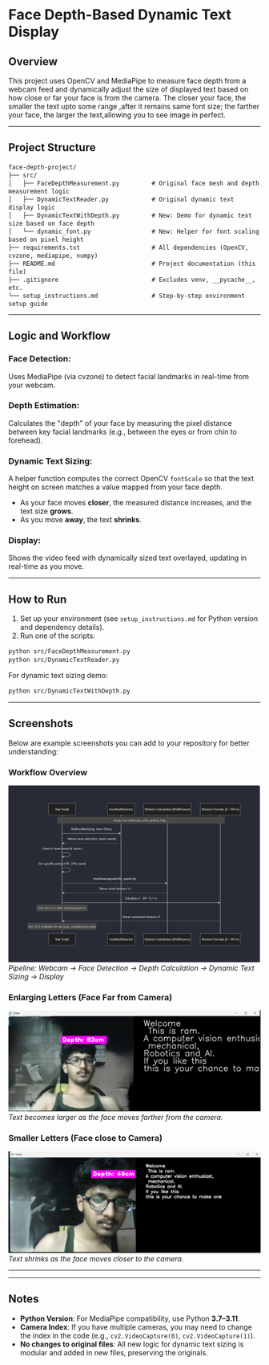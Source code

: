 # Face Depth-Based Dynamic Text Display

## Overview
This project uses OpenCV and MediaPipe to measure face depth from a webcam feed and dynamically adjust the size of displayed text based on how close or far your face is from the camera. The closer your face, the smaller the text upto some range ,after it remains same font size; the farther your face, the larger the text,allowing you to see image in perfect.

---

## Project Structure

```
face-depth-project/
├── src/
│   ├── FaceDepthMeasurement.py         # Original face mesh and depth measurement logic
│   ├── DynamicTextReader.py            # Original dynamic text display logic
│   ├── DynamicTextWithDepth.py         # New: Demo for dynamic text size based on face depth
│   └── dynamic_font.py                 # New: Helper for font scaling based on pixel height
├── requirements.txt                    # All dependencies (OpenCV, cvzone, mediapipe, numpy)
├── README.md                           # Project documentation (this file)
├── .gitignore                          # Excludes venv, __pycache__, etc.
└── setup_instructions.md               # Step-by-step environment setup guide
```

---

## Logic and Workflow

### Face Detection:
Uses MediaPipe (via cvzone) to detect facial landmarks in real-time from your webcam.

### Depth Estimation:
Calculates the "depth" of your face by measuring the pixel distance between key facial landmarks (e.g., between the eyes or from chin to forehead).

### Dynamic Text Sizing:
A helper function computes the correct OpenCV `fontScale` so that the text height on screen matches a value mapped from your face depth.

- As your face moves **closer**, the measured distance increases, and the text size **grows**.
- As you move **away**, the text **shrinks**.

### Display:
Shows the video feed with dynamically sized text overlayed, updating in real-time as you move.

---

## How to Run

1. Set up your environment (see `setup_instructions.md` for Python version and dependency details).
2. Run one of the scripts:

```bash
python src/FaceDepthMeasurement.py
python src/DynamicTextReader.py
```

For dynamic text sizing demo:

```bash
python src/DynamicTextWithDepth.py
```

---

## Screenshots

Below are example screenshots you can add to your repository for better understanding:

### Workflow Overview  
![Workflow Diagram](workflow.png)  
*Pipeline: Webcam → Face Detection → Depth Calculation → Dynamic Text Sizing → Display*

### Enlarging Letters (Face Far from Camera)  
![Enlarging Letters](enlarging.png)  
*Text becomes larger as the face moves farther from the camera.*

### Smaller Letters (Face close to Camera)  
![Smaller Letters](smaller.png)  
*Text shrinks as the face moves closer to the camera.*

---
---

## Notes

- **Python Version**: For MediaPipe compatibility, use Python **3.7–3.11**.
- **Camera Index**: If you have multiple cameras, you may need to change the index in the code (e.g., `cv2.VideoCapture(0)`, `cv2.VideoCapture(1)`).
- **No changes to original files**: All new logic for dynamic text sizing is modular and added in new files, preserving the originals.
